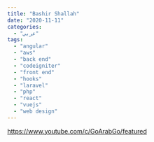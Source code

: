 ```yaml
---
title: "Bashir Shallah"
date: "2020-11-11"
categories:
  - "عربي"
tags:
  - "angular"
  - "aws"
  - "back end"
  - "codeigniter"
  - "front end"
  - "hooks"
  - "laravel"
  - "php"
  - "react"
  - "vuejs"
  - "web design"
---
```


https://www.youtube.com/c/GoArabGo/featured
